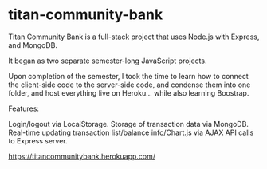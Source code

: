 # titan-community-bank
Titan Community Bank is a full-stack project that uses Node.js with Express, and MongoDB.

It began as two separate semester-long JavaScript projects.

Upon completion of the semester, I took the time to learn how to connect the client-side code to the server-side code, and condense them into one folder, and host everything live on Heroku... while also learning Boostrap.

Features:

Login/logout via LocalStorage.
Storage of transaction data via MongoDB.
Real-time updating transaction list/balance info/Chart.js via AJAX API calls to Express server.

https://titancommunitybank.herokuapp.com/
